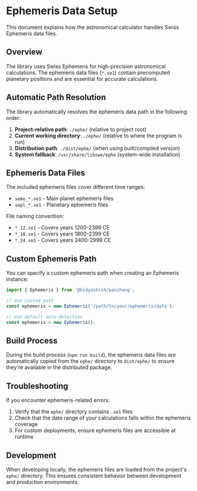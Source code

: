 # Ephemeris Data Setup

This document explains how the astronomical calculator handles Swiss Ephemeris data files.

## Overview

The library uses Swiss Ephemeris for high-precision astronomical calculations. The ephemeris data files (`*.se1`) contain precomputed planetary positions and are essential for accurate calculations.

## Automatic Path Resolution

The library automatically resolves the ephemeris data path in the following order:

1. **Project-relative path**: `./ephe/` (relative to project root)
2. **Current working directory**: `./ephe/` (relative to where the program is run)
3. **Distribution path**: `./dist/ephe/` (when using built/compiled version)
4. **System fallback**: `/usr/share/libswe/ephe` (system-wide installation)

## Ephemeris Data Files

The included ephemeris files cover different time ranges:

- `semo_*.se1` - Main planet ephemeris files
- `sepl_*.se1` - Planetary ephemeris files

File naming convention:
- `*_12.se1` - Covers years 1200-2399 CE
- `*_18.se1` - Covers years 1800-2399 CE  
- `*_24.se1` - Covers years 2400-2999 CE

## Custom Ephemeris Path

You can specify a custom ephemeris path when creating an Ephemeris instance:

```typescript
import { Ephemeris } from '@bidyashish/panchang';

// Use custom path
const ephemeris = new Ephemeris('/path/to/your/ephemeris/data');

// Use default auto-detection
const ephemeris = new Ephemeris();
```

## Build Process

During the build process (`npm run build`), the ephemeris data files are automatically copied from the `ephe/` directory to `dist/ephe/` to ensure they're available in the distributed package.

## Troubleshooting

If you encounter ephemeris-related errors:

1. Verify that the `ephe/` directory contains `.se1` files
2. Check that the date range of your calculations falls within the ephemeris coverage
3. For custom deployments, ensure ephemeris files are accessible at runtime

## Development

When developing locally, the ephemeris files are loaded from the project's `ephe/` directory. This ensures consistent behavior between development and production environments.
